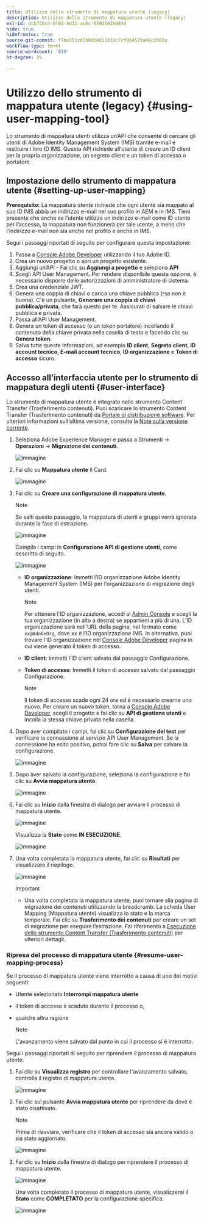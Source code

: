 ```yaml
---
title: Utilizzo dello strumento di mappatura utente (legacy)
description: Utilizzo dello strumento di mappatura utente (legacy)
exl-id: dcb750c4-0f81-4d11-ac6c-0592162b683d
hide: true
hidefromtoc: true
source-git-commit: f7be351c85b8db6d11033c7cf064529a46c2802a
workflow-type: tm+mt
source-wordcount: '819'
ht-degree: 3%

---
```


# Utilizzo dello strumento di mappatura utente (legacy) {#using-user-mapping-tool}

Lo strumento di mappatura utenti utilizza un’API che consente di cercare gli utenti di Adobe Identity Management System (IMS) tramite e-mail e restituire i loro ID IMS. Questa API richiede all’utente di creare un ID client per la propria organizzazione, un segreto client e un token di accesso o portatore.

## Impostazione dello strumento di mappatura utente {#setting-up-user-mapping}

**Prerequisito:** La mappatura utente richiede che ogni utente sia mappato al suo ID IMS abbia un indirizzo e-mail nel suo profilo in AEM e in IMS.  Tieni presente che anche se l’utente utilizza un indirizzo e-mail come ID utente per l’accesso, la mappatura non funzionerà per tale utente, a meno che l’indirizzo e-mail non sia anche nel profilo e anche in IMS.

Segui i passaggi riportati di seguito per configurare questa impostazione:

1. Passa a [Console Adobe Developer](https://console.adobe.io) utilizzando il tuo Adobe ID.
1. Crea un nuovo progetto o apri un progetto esistente.
1. Aggiungi un’API - Fai clic su **Aggiungi a progetto** e seleziona **API**
1. Scegli API User Management.  Per rendere disponibile questa opzione, è necessario disporre delle autorizzazioni di amministratore di sistema.
1. Crea una credenziale JWT.
1. Genera una coppia di chiavi o carica una chiave pubblica (rsa non è buona).  C&#39;è un pulsante, **Generare una coppia di chiavi pubblica/privata**, che farà questo per te.  Assicurati di salvare le chiavi pubblica e privata.
1. Passa all’API User Management.
1. Genera un token di accesso (o un token portatore) incollando il contenuto della chiave privata nella casella di testo e facendo clic su **Genera token**.
1. Salva tutte queste informazioni, ad esempio **ID client**, **Segreto client**, **ID account tecnico**, **E-mail account tecnico**, **ID organizzazione** e **Token di accesso** sicuro.

## Accesso all’interfaccia utente per lo strumento di mappatura degli utenti {#user-interface}

Lo strumento di mappatura utente è integrato nello strumento Content Transfer (Trasferimento contenuti). Puoi scaricare lo strumento Content Transfer (Trasferimento contenuti) da [Portale di distribuzione software](https://experience.adobe.com/#/downloads/content/software-distribution/it/aemcloud.html). Per ulteriori informazioni sull’ultima versione, consulta la [Note sulla versione corrente](/help/release-notes/release-notes-cloud/release-notes-current.md).

1. Seleziona Adobe Experience Manager e passa a Strumenti -> **Operazioni** -> **Migrazione dei contenuti**.

   ![immagine](/help/journey-migration/content-transfer-tool/assets-user-mapping/user-mapping-access1.png)

1. Fai clic su **Mappatura utente** il Card.

   ![immagine](/help/journey-migration/content-transfer-tool/assets-user-mapping/user-mapping-access2.png)

1. Fai clic su **Creare una configurazione di mappatura utente**.

   >[!NOTE]
   >Se salti questo passaggio, la mappatura di utenti e gruppi verrà ignorata durante la fase di estrazione.

   ![immagine](/help/journey-migration/content-transfer-tool/assets-user-mapping/user-mapping-access5.png)

   Compila i campi in **Configurazione API di gestione utenti**, come descritto di seguito.

   ![immagine](/help/journey-migration/content-transfer-tool/assets-user-mapping/user-mapping-access3.png)


   * **ID organizzazione**: Immetti l’ID organizzazione Adobe Identity Management System (IMS) per l’organizzazione di migrazione degli utenti.

      >[!NOTE]
      >Per ottenere l&#39;ID organizzazione, accedi al [Admin Console](https://adminconsole.adobe.com/) e scegli la tua organizzazione (in alto a destra) se appartieni a più di una. L&#39;ID organizzazione sarà nell&#39;URL della pagina, nel formato come `xx@AdobeOrg`, dove xx è l’ID organizzazione IMS.  In alternativa, puoi trovare l’ID organizzazione nel [Console Adobe Developer](https://console.adobe.io) pagina in cui viene generato il token di accesso.

   * **ID client**: Immetti l’ID client salvato dal passaggio Configurazione.

   * **Token di accesso**: Immetti il token di accesso salvato dal passaggio Configurazione.

      >[!NOTE]
      >Il token di accesso scade ogni 24 ore ed è necessario crearne uno nuovo. Per creare un nuovo token, torna a [Console Adobe Developer](https://console.adobe.io), scegli il progetto e fai clic su **API di gestione utenti** e incolla la stessa chiave privata nella casella.

1. Dopo aver compilato i campi, fai clic su **Configurazione del test** per verificare la connessione al servizio API User Management. Se la connessione ha esito positivo, potrai fare clic su **Salva** per salvare la configurazione.

   ![immagine](/help/journey-migration/content-transfer-tool/assets-user-mapping/user-mapping-access4.png)

1. Dopo aver salvato la configurazione, seleziona la configurazione e fai clic su **Avvia mappatura utente**.

   ![immagine](/help/journey-migration/content-transfer-tool/assets-user-mapping/user-mapping-landing4.png)

1. Fai clic su **Inizio** dalla finestra di dialogo per avviare il processo di mappatura utente.

   ![immagine](/help/journey-migration/content-transfer-tool/assets-user-mapping/resume-user-mapping3.png)

   Visualizza la **Stato** come **IN ESECUZIONE**.

   ![immagine](/help/journey-migration/content-transfer-tool/assets-user-mapping/user-mapping-start1.png)


1. Una volta completata la mappatura utente, fai clic su **Risultati** per visualizzare il riepilogo.

   ![immagine](/help/journey-migration/content-transfer-tool/assets-user-mapping/user-mapping-landing5.png)

   >[!IMPORTANT]
   >* Una volta completata la mappatura utente, puoi tornare alla pagina di migrazione dei contenuti utilizzando la breadcrumb. La scheda User Mapping (Mappatura utente) visualizza lo stato e la marca temporale. Fai clic su **Trasferimento dei contenuti** per creare un set di migrazione per eseguire l’estrazione. Fai riferimento a [Esecuzione dello strumento Content Transfer (Trasferimento contenuti)](https://experienceleague.adobe.com/docs/experience-manager-cloud-service/moving/cloud-migration/content-transfer-tool/using-content-transfer-tool.html?lang=en#running-tool) per ulteriori dettagli.


### Ripresa del processo di mappatura utente {#resume-user-mapping-process}

Se il processo di mappatura utente viene interrotto a causa di uno dei motivi seguenti:

* Utente selezionato **Interrompi mappatura utente**
* il token di accesso è scaduto durante il processo o,
* qualche altra ragione

   >[!NOTE]
   >L&#39;avanzamento viene salvato dal punto in cui il processo si è interrotto.

Segui i passaggi riportati di seguito per riprendere il processo di mappatura utente:

1. Fai clic su **Visualizza registro** per controllare l&#39;avanzamento salvato, controlla il registro di mappatura utente.

   ![immagine](/help/journey-migration/content-transfer-tool/assets-user-mapping/resume-user-mapping1.png)

1. Fai clic sul pulsante **Avvia mappatura utente** per riprendere da dove è stato disattivato.

   >[!NOTE]
   >Prima di riavviare, verificare che il token di accesso sia ancora valido o sia stato aggiornato.

   ![immagine](/help/journey-migration/content-transfer-tool/assets-user-mapping/resume-user-mapping2.png)

1. Fai clic su **Inizio** dalla finestra di dialogo per riprendere il processo di mappatura utente.

   ![immagine](/help/journey-migration/content-transfer-tool/assets-user-mapping/resume-user-mapping3.png)

   Una volta completato il processo di mappatura utente, visualizzerai il **Stato** come **COMPLETATO** per la configurazione specifica.

   ![immagine](/help/journey-migration/content-transfer-tool/assets-user-mapping/resume-user-mapping4.png)
